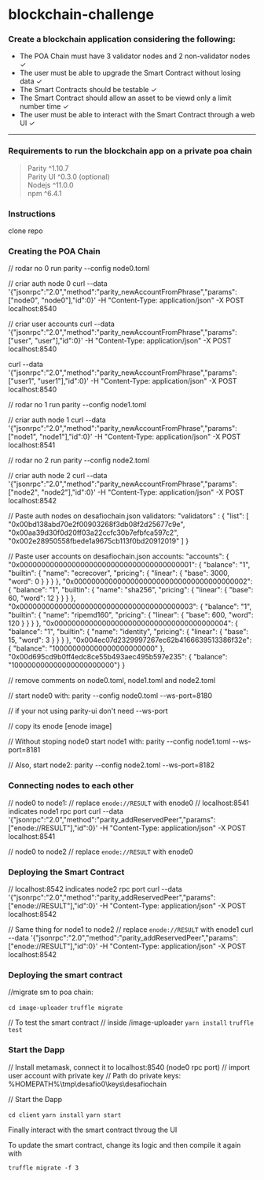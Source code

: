 # blockchain-challenge

### Create a blockchain application considering the following:

<ul>
    <li>The POA Chain must have 3 validator nodes and 2 non-validator nodes ✓ </li> 
    <li> The user must be able to upgrade the Smart Contract 
    without losing data ✓ </li>
    <li> The Smart Contracts should be testable ✓ </li>
    <li> The Smart Contract should allow an asset to be viewd only a limit number time ✓ </li> 
    <li> The user must be able to interact with the Smart Contract through 
    a web UI ✓ </li>
</ul>

<hr>

### Requirements to run the blockchain app on a private poa chain

> Parity    ^1.10.7 <br>
> Parity UI ^0.3.0 (optional) <br>
> Nodejs    ^11.0.0 <br>
> npm       ^6.4.1 <br>

### Instructions

clone repo

### Creating the POA Chain

// rodar no 0
run parity --config node0.toml

// criar auth node 0
curl --data '{"jsonrpc":"2.0","method":"parity_newAccountFromPhrase","params":["node0", "node0"],"id":0}' -H "Content-Type: application/json" -X POST localhost:8540

// criar user accounts
curl --data '{"jsonrpc":"2.0","method":"parity_newAccountFromPhrase","params":["user", "user"],"id":0}' -H "Content-Type: application/json" -X POST localhost:8540

curl --data '{"jsonrpc":"2.0","method":"parity_newAccountFromPhrase","params":["user1", "user1"],"id":0}' -H "Content-Type: application/json" -X POST localhost:8540

// rodar no 1
run parity --config node1.toml

// criar auth node 1
curl --data '{"jsonrpc":"2.0","method":"parity_newAccountFromPhrase","params":["node1", "node1"],"id":0}' -H "Content-Type: application/json" -X POST localhost:8541

// rodar no 2
run parity --config node2.toml

// criar auth node 2
curl --data '{"jsonrpc":"2.0","method":"parity_newAccountFromPhrase","params":["node2", "node2"],"id":0}' -H "Content-Type: application/json" -X POST localhost:8542

// Paste auth nodes on desafiochain.json validators:
"validators" : {
                    "list": [
                        "0x00bd138abd70e2f00903268f3db08f2d25677c9e",
                        "0x00aa39d30f0d20ff03a22ccfc30b7efbfca597c2",
                        "0x002e28950558fbede1a9675cb113f0bd20912019"
                    ]
                }

// Paste user accounts on desafiochain.json accounts:
"accounts": {
        "0x0000000000000000000000000000000000000001": { "balance": "1", "builtin": { "name": "ecrecover", "pricing": { "linear": { "base": 3000, "word": 0 } } } },
        "0x0000000000000000000000000000000000000002": { "balance": "1", "builtin": { "name": "sha256", "pricing": { "linear": { "base": 60, "word": 12 } } } },
        "0x0000000000000000000000000000000000000003": { "balance": "1", "builtin": { "name": "ripemd160", "pricing": { "linear": { "base": 600, "word": 120 } } } },
        "0x0000000000000000000000000000000000000004": { "balance": "1", "builtin": { "name": "identity", "pricing": { "linear": { "base": 15, "word": 3 } } } },
        "0x004ec07d2329997267ec62b4166639513386f32e": { "balance": "100000000000000000000000" },
        "0x00d695cd9b0ff4edc8ce55b493aec495b597e235": { "balance": "100000000000000000000000"}
    }

// remove comments on node0.toml, node1.toml and node2.toml

// start node0 with:
parity --config node0.toml --ws-port=8180

// if your not using parity-ui don't need --ws-port

// copy its enode
 [enode image]

// Without stoping node0 start node1 with:
parity --config node1.toml --ws-port=8181

// Also, start node2:
parity --config node2.toml --ws-port=8182

### Connecting nodes to each other
// node0 to node1:
// replace `enode://RESULT` with enode0
// localhost:8541 indicates node1 rpc port
curl --data '{"jsonrpc":"2.0","method":"parity_addReservedPeer","params":["enode://RESULT"],"id":0}' -H "Content-Type: application/json" -X POST localhost:8541

// node0 to node2
// replace `enode://RESULT` with enode0

### Deploying the Smart Contract
// localhost:8542 indicates node2 rpc port
curl --data '{"jsonrpc":"2.0","method":"parity_addReservedPeer","params":["enode://RESULT"],"id":0}' -H "Content-Type: application/json" -X POST localhost:8542 

// Same thing for node1 to node2
// replace `enode://RESULT` with enode1
curl --data '{"jsonrpc":"2.0","method":"parity_addReservedPeer","params":["enode://RESULT"],"id":0}' -H "Content-Type: application/json" -X POST localhost:8542 


### Deploying the smart contract

//migrate sm to poa chain:

`cd image-uploader`
`truffle migrate`

// To test the smart contract
// inside /image-uploader
`yarn install`
`truffle test`

### Start the Dapp

// Install metamask, connect it to localhost:8540 (node0 rpc port)
// import user account with private key
// Path do private keys:
%HOMEPATH%\tmp\desafio0\keys\desafiochain

// Start the Dapp

`cd client`
`yarn install`
`yarn start`

Finally interact with the smart contract throug the UI

To update the smart contract, change its logic and then 
compile it again with <br>

`truffle migrate -f 3`